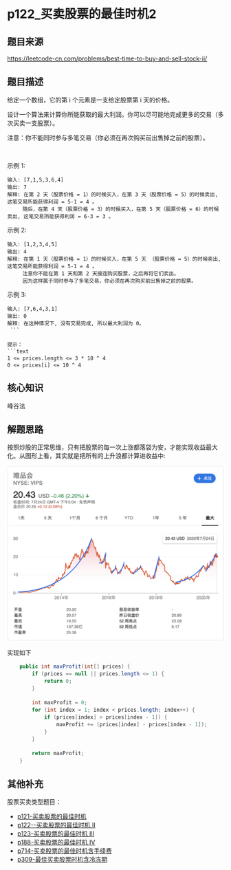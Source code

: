 # p122_买卖股票的最佳时机2
## 题目来源
https://leetcode-cn.com/problems/best-time-to-buy-and-sell-stock-ii/
## 题目描述

给定一个数组，它的第 i 个元素是一支给定股票第 i 天的价格。

设计一个算法来计算你所能获取的最大利润。你可以尽可能地完成更多的交易（多次买卖一支股票）。

注意：你不能同时参与多笔交易（你必须在再次购买前出售掉之前的股票）。

 

示例 1:
```text
输入: [7,1,5,3,6,4]
输出: 7
解释: 在第 2 天（股票价格 = 1）的时候买入，在第 3 天（股票价格 = 5）的时候卖出, 这笔交易所能获得利润 = 5-1 = 4 。
     随后，在第 4 天（股票价格 = 3）的时候买入，在第 5 天（股票价格 = 6）的时候卖出, 这笔交易所能获得利润 = 6-3 = 3 。
```

示例 2:
```text
输入: [1,2,3,4,5]
输出: 4
解释: 在第 1 天（股票价格 = 1）的时候买入，在第 5 天 （股票价格 = 5）的时候卖出, 这笔交易所能获得利润 = 5-1 = 4 。
     注意你不能在第 1 天和第 2 天接连购买股票，之后再将它们卖出。
     因为这样属于同时参与了多笔交易，你必须在再次购买前出售掉之前的股票。
```

示例 3:
```text
输入: [7,6,4,3,1]
输出: 0
解释: 在这种情况下, 没有交易完成, 所以最大利润为 0。
 ```

提示：
```text
1 <= prices.length <= 3 * 10 ^ 4
0 <= prices[i] <= 10 ^ 4
```








## 核心知识
峰谷法
## 解题思路
按照炒股的正常思维，只有把股票的每一次上涨都落袋为安，才能实现收益最大化。从图形上看，其实就是把所有的上升浪都计算进收益中:

![股票上升浪](../asset/vips股价波动图.png)


实现如下
```java
    public int maxProfit(int[] prices) {
        if (prices == null || prices.length <= 1) {
            return 0;
        }

        int maxProfit = 0;
        for (int index = 1; index < prices.length; index++) {
            if (prices[index] > prices[index - 1]) {
                maxProfit += (prices[index] - prices[index - 1]);
            }
        }

        return maxProfit;
    }

```
## 其他补充
股票买卖类型题目：
- [p121-买卖股票的最佳时机](../problem/p121_买卖股票的最佳时机.md)
- [p122--买卖股票的最佳时机 II](../problem/p122_买卖股票的最佳时机2.md)
- [p123-买卖股票的最佳时机 III](../problem/p123_买卖股票的最佳时机3.md)
- [p188-买卖股票的最佳时机 IV](../problem/p188_买卖股票的最佳时机4.md)
- [p714-买卖股票的最佳时机含手续费](../problem/p714_买卖股票的最佳时机含手续费.md)
- [p309-最佳买卖股票时机含冷冻期](../problem/p309_最佳买卖股票时机含冷冻期.md)
